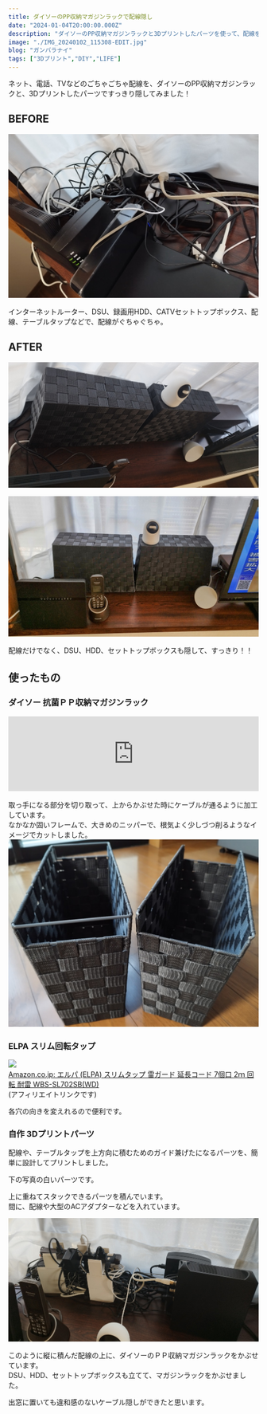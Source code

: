 ```yaml
---
title: ダイソーのPP収納マガジンラックで配線隠し
date: "2024-01-04T20:00:00.000Z"
description: "ダイソーのPP収納マガジンラックと3Dプリントしたパーツを使って、配線をきれいに隠してみました！"
image: "./IMG_20240102_115308-EDIT.jpg"
blog: "ガンバラナイ"
tags: ["3Dプリント","DIY","LIFE"]
---
```

ネット、電話、TVなどのごちゃごちゃ配線を、ダイソーのPP収納マガジンラックと、3Dプリントしたパーツですっきり隠してみました！

## BEFORE
![](IMG_20231224_160903.jpg)

インターネットルーター、DSU、録画用HDD、CATVセットトップボックス、配線、テーブルタップなどで、配線がぐちゃぐちゃ。

## AFTER
![](IMG_20240102_115302.jpg)

![](IMG_20240102_115308-EDIT.jpg)

配線だけでなく、DSU、HDD、セットトップボックスも隠して、すっきり！！

## 使ったもの

### ダイソー 抗菌ＰＰ収納マガジンラック
<iframe title="抗菌ＰＰ収納マガジンラック" src="https://hatenablog-parts.com/embed?url=https://jp.daisonet.com/collections/living0205/products/4550480256153" style="width:100%;height:150px; max-width:600px; margin-left:auto; margin-right:auto;" frameborder="0" scrolling="no" loading="lazy"></iframe>

取っ手になる部分を切り取って、上からかぶせた時にケーブルが通るように加工しています。  
なかなか固いフレームで、大きめのニッパーで、根気よく少しづつ削るようなイメージでカットしました。  
![](IMG_20231224_160845.jpg)

### ELPA スリム回転タップ
![](https://m.media-amazon.com/images/I/61X3wqtyFPL._AC_SL1200_.jpg)  
[Amazon.co.jp: エルパ (ELPA) スリムタップ 雷ガード 延長コード 7個口 2ｍ 回転 耐雷 WBS-SL702SB(WD)](https://amzn.to/3NMw8WH)  
(アフィリエイトリンクです)

各穴の向きを変えれるので便利です。

### 自作 3Dプリントパーツ

配線や、テーブルタップを上方向に積むためのガイド兼げたになるパーツを、簡単に設計してプリントしました。

下の写真の白いパーツです。

上に重ねてスタックできるパーツを積んでいます。  
間に、配線や大型のACアダプターなどを入れています。  

![](IMG_20240102_115344.jpg)


このように縦に積んだ配線の上に、ダイソーのＰＰ収納マガジンラックをかぶせています。  
DSU、HDD、セットトップボックスも立てて、マガジンラックをかぶせました。


出窓に置いても違和感のないケーブル隠しができたと思います。
